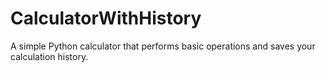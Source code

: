 # CalculatorWithHistory
A simple Python calculator that performs basic operations and saves your calculation history.

